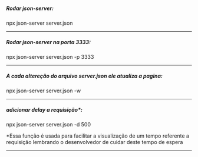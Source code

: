##### Rodar json-server:
npx json-server server.json 

---

##### Rodar json-server na porta 3333:
npx json-server server.json -p 3333

---

##### A cada altereção do arquivo server.json ele atualiza a pagina:
npx json-server server.json -w 

---

##### adicionar delay a requisição*:
npx json-server server.json -d 500

*Essa função é usada para facilitar a visualização de um tempo referente a requisição lembrando o desenvolvedor de cuidar deste tempo de espera

---

